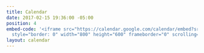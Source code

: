 ```yaml
---
title: Calendar
date: 2017-02-15 19:36:00 -05:00
position: 4
embed-code: '<iframe src="https://calendar.google.com/calendar/embed?src=ccifite%40gmail.com&ctz=America/New_York"
  style="border: 0" width="800" height="600" frameborder="0" scrolling="no"></iframe>'
layout: calendar
---
```


